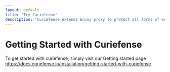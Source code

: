```yaml
---
layout: default
title: 'Try Curiefense'
description: 'Curiefense extends Envoy proxy to protect all forms of web traffic: sites, apps, services, and APIs. Includes Bot Management, WAF, application-layer DDoS protection, session profiling, advanced rate limiting, and much more, in a unified open source platform.'
---
```


# Getting Started with Curiefense

To get started with curiefense, simply visit our Getting started page https://docs.curiefense.io/installation/getting-started-with-curiefense
